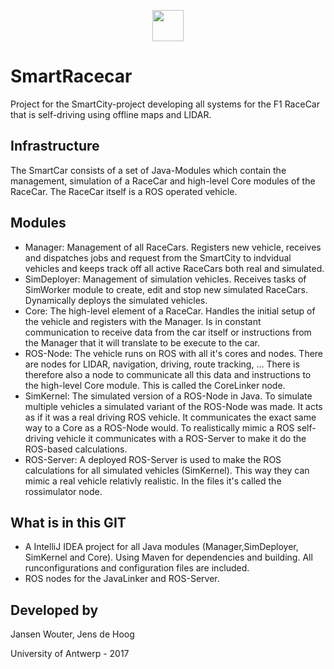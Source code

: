<p align="center"> 
<img src="http://i.imgur.com/fB1RHbZ.png" style="width: 50px;">
</p>

# SmartRacecar
Project for the SmartCity-project developing all systems for the F1 RaceCar that is self-driving using offline maps and LIDAR.

## Infrastructure
The SmartCar consists of a set of Java-Modules which contain the management, simulation of a RaceCar and high-level Core modules of the RaceCar. The RaceCar itself is a ROS operated vehicle. 

## Modules
* Manager: Management of all RaceCars. Registers new vehicle, receives and dispatches jobs and request from the SmartCity to indvidual vehicles and keeps track off all active RaceCars both real and simulated. 
* SimDeployer: Management of simulation vehicles. Receives tasks of SimWorker module to create, edit and stop new simulated RaceCars. Dynamically deploys the simulated vehicles.
* Core: The high-level element of a RaceCar. Handles the initial setup of the vehicle and registers with the Manager. Is in constant communication to receive data from the car itself or instructions from the Manager that it will translate to be execute to the car. 
* ROS-Node: The vehicle runs on ROS with all it's cores and nodes. There are nodes for LIDAR, navigation, driving, route tracking, ... There is therefore also a node to communicate all this data and instructions to the high-level Core module. This is called the CoreLinker node.
* SimKernel: The simulated version of a ROS-Node in Java. To simulate multiple vehicles a simulated variant of the ROS-Node was made. It acts as if it was a real driving ROS vehicle. It communicates the exact same way to a Core as a ROS-Node would. To realistically mimic a ROS self-driving vehicle it communicates with a ROS-Server to make it do the ROS-based calculations. 
* ROS-Server: A deployed ROS-Server is used to make the ROS calculations for all simulated vehicles (SimKernel). This way they can mimic a real vehicle relativly realistic. In the files it's called the rossimulator node.
## What is in this GIT
* A IntelliJ IDEA project for all Java modules (Manager,SimDeployer, SimKernel and Core). Using Maven for dependencies and building. All runconfigurations and configuration files are included. 
* ROS nodes for the JavaLinker and ROS-Server.

## Developed by

Jansen Wouter,
Jens de Hoog

University of Antwerp - 2017
